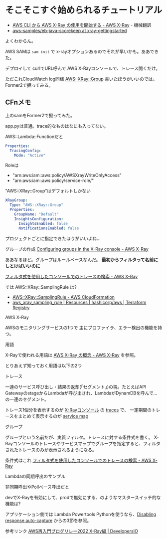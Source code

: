 # そこそこすぐ始められるチュートリアル

- [AWS CLI から AWS X-Ray の使用を開始する - AWS X-Ray](https://docs.aws.amazon.com/ja_jp/xray/latest/devguide/scorekeep-ubuntu.html) - 機械翻訳
- [aws-samples/eb-java-scorekeep at xray-gettingstarted](https://github.com/aws-samples/eb-java-scorekeep/tree/xray-gettingstarted)

よくわからん。

AWS SAMは `sam init` で x-rayオプションあるのでそれが早いかも。ああできた。

デプロイして
curlでURL呼んで
AWS X-Rayコンソールで、トレース開くだけ。

ただこれCloudWatch log同様
[AWS::XRay::Group](https://docs.aws.amazon.com/ja_jp/AWSCloudFormation/latest/UserGuide/aws-resource-xray-group.html)
書いたほうがいいのでは。Former2で掘ってみる。

## CFnメモ

上のsamをFormer2で掘ってみた。

app.pyは普通。trace的なものはなにも入ってない。

AWS::Lambda::Functionだと

```yaml
Properties:
  TracingConfig:
    Mode: "Active"
```

Roleは

- "arn:aws:iam::aws:policy/AWSXrayWriteOnlyAccess"
- "arn:aws:iam::aws:policy/service-role/"

"AWS::XRay::Group"はデフォルトしかない

```yaml
XRayGroup:
  Type: "AWS::XRay::Group"
  Properties:
    GroupName: "Default"
    InsightsConfiguration:
      InsightsEnabled: false
      NotificationsEnabled: false
```

プロジェクトごとに指定できたほうがいいよね...

グループの作成
[Configuring groups in the X-Ray console - AWS X-Ray](https://docs.aws.amazon.com/xray/latest/devguide/xray-console-groups.html#xray-console-group-create-console)

ああなるほど。グループはルールベースなんだ。
**最初からフィルタって名前にしとけばいいのに**

[フィルタ式を使用したコンソールでのトレースの検索 - AWS X-Ray](https://docs.aws.amazon.com/ja_jp/xray/latest/devguide/xray-console-filters.html)

では AWS::XRay::SamplingRule は?

- [AWS::XRay::SamplingRule - AWS CloudFormation](https://docs.aws.amazon.com/ja_jp/AWSCloudFormation/latest/UserGuide/aws-resource-xray-samplingrule.html)
- [aws_xray_sampling_rule | Resources | hashicorp/aws | Terraform Registry](https://registry.terraform.io/providers/hashicorp/aws/latest/docs/resources/xray_sampling_rule)

AWS X-Ray

AWSのモニタリングサービスの1つで
主にプロファイラ、エラー検出の機能を持つ。

用語

X-Rayで使われる用語は [AWS X-Ray の概念 - AWS X-Ray](https://docs.aws.amazon.com/ja_jp/xray/latest/devguide/xray-concepts.html) を参照。

とりあえず知っておく用語は以下の2つ

トレース

一連のサービス呼び出し・結果の返却(「セグメント」)の塊。たとえばAPI GatewayのstageからLambdaが呼び出され、LambdaがDynamDBを呼んで... の一連のセグメント。

トレース1個分を表示するのが
[X-Rayコンソール](https://console.aws.amazon.com/xray/home#)
の
[traces](https://console.aws.amazon.com/xray/home#/traces)
で、
一定期間のトレースをまとめて表示するのが
[service map](https://console.aws.amazon.com/xray/home#/service-map)

グループ

グループという名前だが、実質フィルタ。トレースに対する条件式を書く。
X-Rayコンソールのトレースやサービスマップでグループを指定すると、フィルタされたトレースのみが表示されるようになる。

条件式はこれ [フィルタ式を使用したコンソールでのトレースの検索 - AWS X-Ray](https://docs.aws.amazon.com/ja_jp/xray/latest/devguide/xray-console-filters.html)

Lambdaの同期呼出のサンプル

非同期呼出やPollベース呼出だと

devでX-Rayを有効にして、prodで無効にする、のようなマスタースイッチ的な機能は?

アプリケーション側では
Lambda Powertools Pythonを使うなら、[Disabling response auto\-capture](https://awslabs.github.io/aws-lambda-powertools-python/latest/core/tracer/#disabling-response-auto-capture) からの3節を参照。

参考リンク
[AWS再入門ブログリレー2022 X-Ray編 | DevelopersIO](https://dev.classmethod.jp/articles/re-introduction-2022-x-ray/)
